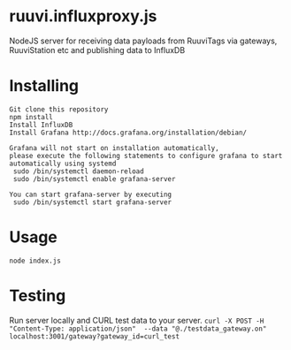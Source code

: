 # ruuvi.influxproxy.js
NodeJS server for receiving data payloads from RuuviTags via gateways, RuuviStation etc and publishing data to InfluxDB

# Installing

```
Git clone this repository
npm install
Install InfluxDB
Install Grafana http://docs.grafana.org/installation/debian/

Grafana will not start on installation automatically, 
please execute the following statements to configure grafana to start automatically using systemd
 sudo /bin/systemctl daemon-reload
 sudo /bin/systemctl enable grafana-server

You can start grafana-server by executing
 sudo /bin/systemctl start grafana-server

```

# Usage

```
node index.js
```

# Testing

Run server locally and CURL test data to your server. 
`curl -X POST -H "Content-Type: application/json"  --data "@./testdata_gateway.on" localhost:3001/gateway?gateway_id=curl_test`